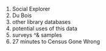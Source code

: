 1. Social Explorer
2. Du Bois
3. other library databases
4. potential uses of this data
5. surveys ^& samples
6. 27 minutes to Census Gone Wrong